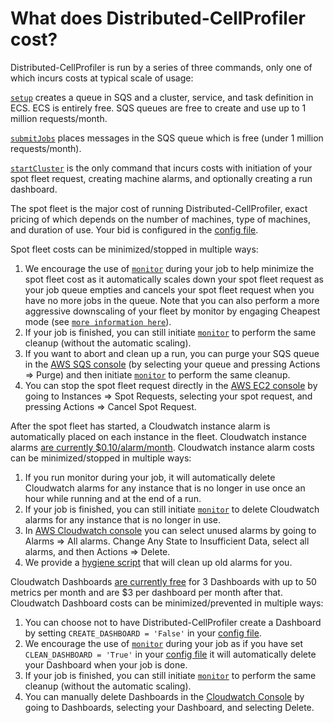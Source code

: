 # What does Distributed-CellProfiler cost?

Distributed-CellProfiler is run by a series of three commands, only one of which incurs costs at typical scale of usage:

[`setup`](step_1_configuration.md) creates a queue in SQS and a cluster, service, and task definition in ECS. 
ECS is entirely free. 
SQS queues are free to create and use up to 1 million requests/month.

[`submitJobs`](step_2_submit_jobs.md) places messages in the SQS queue which is free (under 1 million requests/month).

[`startCluster`](step_3_start_cluster.md) is the only command that incurs costs with initiation of your spot fleet request, creating machine alarms, and optionally creating a run dashboard. 

The spot fleet is the major cost of running Distributed-CellProfiler, exact pricing of which depends on the number of machines, type of machines, and duration of use. 
Your bid is configured in the [config file](step_1_configuration.md).

Spot fleet costs can be minimized/stopped in multiple ways:
1) We encourage the use of [`monitor`](step_4_monitor.md) during your job to help minimize the spot fleet cost as it automatically scales down your spot fleet request as your job queue empties and cancels your spot fleet request when you have no more jobs in the queue.
Note that you can also perform a more aggressive downscaling of your fleet by monitor by engaging Cheapest mode (see [`more information here`](step_4_monitor.md)).
2) If your job is finished, you can still initiate [`monitor`](step_4_monitor.md) to perform the same cleanup (without the automatic scaling).
3) If you want to abort and clean up a run, you can purge your SQS queue in the [AWS SQS console](https://console.aws.amazon.com/sqs/) (by selecting your queue and pressing Actions => Purge) and then initiate [`monitor`](step_4_monitor.md) to perform the same cleanup.
4) You can stop the spot fleet request directly in the [AWS EC2 console](https://console.aws.amazon.com/ec2/) by going to Instances => Spot Requests, selecting your spot request, and pressing Actions => Cancel Spot Request.

After the spot fleet has started, a Cloudwatch instance alarm is automatically placed on each instance in the fleet.
Cloudwatch instance alarms [are currently $0.10/alarm/month](https://aws.amazon.com/cloudwatch/pricing/).
Cloudwatch instance alarm costs can be minimized/stopped in multiple ways:
1) If you run monitor during your job, it will automatically delete Cloudwatch alarms for any instance that is no longer in use once an hour while running and at the end of a run.
2) If your job is finished, you can still initiate [`monitor`](step_4_monitor.md) to delete Cloudwatch alarms for any instance that is no longer in use.
3) In [AWS Cloudwatch console](https://console.aws.amazon.com/cloudwatch/) you can select unused alarms by going to Alarms => All alarms. Change Any State to Insufficient Data, select all alarms, and then Actions => Delete.
4) We provide a [hygiene script](hygiene.md) that will clean up old alarms for you.

Cloudwatch Dashboards [are currently free](https://aws.amazon.com/cloudwatch/pricing/) for 3 Dashboards with up to 50 metrics per month and are $3 per dashboard per month after that. 
Cloudwatch Dashboard costs can be minimized/prevented in multiple ways:
1) You can choose not to have Distributed-CellProfiler create a Dashboard by setting `CREATE_DASHBOARD = 'False'` in your [config file](step_1_configuration.md).
2) We encourage the use of [`monitor`](step_4_monitor.md) during your job as if you have set `CLEAN_DASHBOARD = 'True'` in your [config file](step_1_configuration.md) it will automatically delete your Dashboard when your job is done.
3) If your job is finished, you can still initiate [`monitor`](step_4_monitor.md) to perform the same cleanup (without the automatic scaling).
4) You can manually delete Dashboards in the [Cloudwatch Console]((https://console.aws.amazon.com/cloudwatch/)) by going to Dashboards, selecting your Dashboard, and selecting Delete.